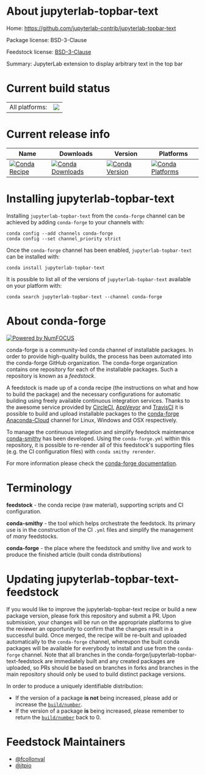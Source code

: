 About jupyterlab-topbar-text
============================

Home: https://github.com/jupyterlab-contrib/jupyterlab-topbar-text

Package license: BSD-3-Clause

Feedstock license: [BSD-3-Clause](https://github.com/conda-forge/jupyterlab-topbar-text-feedstock/blob/master/LICENSE.txt)

Summary: JupyterLab extension to display arbitrary text in the top bar

Current build status
====================


<table><tr><td>All platforms:</td>
    <td>
      <a href="https://dev.azure.com/conda-forge/feedstock-builds/_build/latest?definitionId=14788&branchName=master">
        <img src="https://dev.azure.com/conda-forge/feedstock-builds/_apis/build/status/jupyterlab-topbar-text-feedstock?branchName=master">
      </a>
    </td>
  </tr>
</table>

Current release info
====================

| Name | Downloads | Version | Platforms |
| --- | --- | --- | --- |
| [![Conda Recipe](https://img.shields.io/badge/recipe-jupyterlab--topbar--text-green.svg)](https://anaconda.org/conda-forge/jupyterlab-topbar-text) | [![Conda Downloads](https://img.shields.io/conda/dn/conda-forge/jupyterlab-topbar-text.svg)](https://anaconda.org/conda-forge/jupyterlab-topbar-text) | [![Conda Version](https://img.shields.io/conda/vn/conda-forge/jupyterlab-topbar-text.svg)](https://anaconda.org/conda-forge/jupyterlab-topbar-text) | [![Conda Platforms](https://img.shields.io/conda/pn/conda-forge/jupyterlab-topbar-text.svg)](https://anaconda.org/conda-forge/jupyterlab-topbar-text) |

Installing jupyterlab-topbar-text
=================================

Installing `jupyterlab-topbar-text` from the `conda-forge` channel can be achieved by adding `conda-forge` to your channels with:

```
conda config --add channels conda-forge
conda config --set channel_priority strict
```

Once the `conda-forge` channel has been enabled, `jupyterlab-topbar-text` can be installed with:

```
conda install jupyterlab-topbar-text
```

It is possible to list all of the versions of `jupyterlab-topbar-text` available on your platform with:

```
conda search jupyterlab-topbar-text --channel conda-forge
```


About conda-forge
=================

[![Powered by
NumFOCUS](https://img.shields.io/badge/powered%20by-NumFOCUS-orange.svg?style=flat&colorA=E1523D&colorB=007D8A)](https://numfocus.org)

conda-forge is a community-led conda channel of installable packages.
In order to provide high-quality builds, the process has been automated into the
conda-forge GitHub organization. The conda-forge organization contains one repository
for each of the installable packages. Such a repository is known as a *feedstock*.

A feedstock is made up of a conda recipe (the instructions on what and how to build
the package) and the necessary configurations for automatic building using freely
available continuous integration services. Thanks to the awesome service provided by
[CircleCI](https://circleci.com/), [AppVeyor](https://www.appveyor.com/)
and [TravisCI](https://travis-ci.com/) it is possible to build and upload installable
packages to the [conda-forge](https://anaconda.org/conda-forge)
[Anaconda-Cloud](https://anaconda.org/) channel for Linux, Windows and OSX respectively.

To manage the continuous integration and simplify feedstock maintenance
[conda-smithy](https://github.com/conda-forge/conda-smithy) has been developed.
Using the ``conda-forge.yml`` within this repository, it is possible to re-render all of
this feedstock's supporting files (e.g. the CI configuration files) with ``conda smithy rerender``.

For more information please check the [conda-forge documentation](https://conda-forge.org/docs/).

Terminology
===========

**feedstock** - the conda recipe (raw material), supporting scripts and CI configuration.

**conda-smithy** - the tool which helps orchestrate the feedstock.
                   Its primary use is in the construction of the CI ``.yml`` files
                   and simplify the management of *many* feedstocks.

**conda-forge** - the place where the feedstock and smithy live and work to
                  produce the finished article (built conda distributions)


Updating jupyterlab-topbar-text-feedstock
=========================================

If you would like to improve the jupyterlab-topbar-text recipe or build a new
package version, please fork this repository and submit a PR. Upon submission,
your changes will be run on the appropriate platforms to give the reviewer an
opportunity to confirm that the changes result in a successful build. Once
merged, the recipe will be re-built and uploaded automatically to the
`conda-forge` channel, whereupon the built conda packages will be available for
everybody to install and use from the `conda-forge` channel.
Note that all branches in the conda-forge/jupyterlab-topbar-text-feedstock are
immediately built and any created packages are uploaded, so PRs should be based
on branches in forks and branches in the main repository should only be used to
build distinct package versions.

In order to produce a uniquely identifiable distribution:
 * If the version of a package **is not** being increased, please add or increase
   the [``build/number``](https://docs.conda.io/projects/conda-build/en/latest/resources/define-metadata.html#build-number-and-string).
 * If the version of a package **is** being increased, please remember to return
   the [``build/number``](https://docs.conda.io/projects/conda-build/en/latest/resources/define-metadata.html#build-number-and-string)
   back to 0.

Feedstock Maintainers
=====================

* [@fcollonval](https://github.com/fcollonval/)
* [@jtpio](https://github.com/jtpio/)

